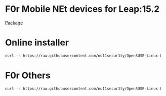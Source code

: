 # F0r Mobile NEt devices for Leap:15.2
[Package](https://software.opensuse.org/package/usb_modeswitch)

# Online installer
```bash
curl -s https://raw.githubusercontent.com/nu11secur1ty/OpenSUSE-Linux-Linux-Architecture_Deployment-administration/master/usb_modeswitch/installer.sh | bash
```
# F0r Others
```bash
curl -s https://raw.githubusercontent.com/nu11secur1ty/OpenSUSE-Linux-Linux-Architecture_Deployment-administration/master/usb_modeswitch/allinstaller.sh | bash
```
